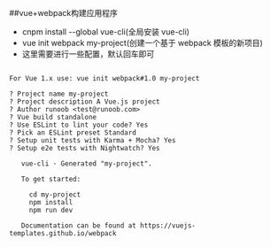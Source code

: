 ##vue+webpack构建应用程序

- cnpm install --global vue-cli(全局安装 vue-cli)
- vue init webpack my-project(创建一个基于 webpack 模板的新项目)
- 这里需要进行一些配置，默认回车即可
```This will install Vue 2.x version of the template.

For Vue 1.x use: vue init webpack#1.0 my-project

? Project name my-project
? Project description A Vue.js project
? Author runoob <test@runoob.com>
? Vue build standalone
? Use ESLint to lint your code? Yes
? Pick an ESLint preset Standard
? Setup unit tests with Karma + Mocha? Yes
? Setup e2e tests with Nightwatch? Yes

   vue-cli · Generated "my-project".

   To get started:

     cd my-project
     npm install
     npm run dev

   Documentation can be found at https://vuejs-templates.github.io/webpack
```
